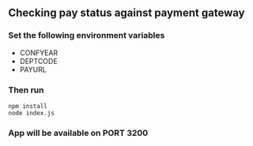 ## Checking pay status against payment gateway ##

### Set the following environment variables ###
- CONFYEAR
- DEPTCODE
- PAYURL

### Then run ###
```
npm install
node index.js
```

### App will be available on PORT 3200 ###